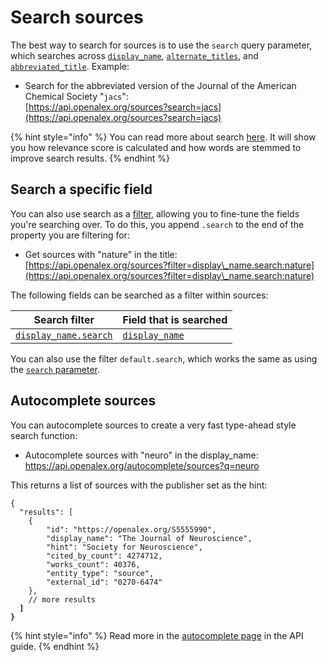 # Search sources

The best way to search for sources is to use the `search` query parameter, which searches across [`display_name`](source-object.md#display\_name), [`alternate_titles`](source-object.md#alternate\_titles), and [`abbreviated_title`](source-object.md#abbreviated\_title). Example:

* Search for the abbreviated version of the Journal of the American Chemical Society "`jacs`":\
  [https://api.openalex.org/sources?search=jacs](https://api.openalex.org/sources?search=jacs)

{% hint style="info" %}
You can read more about search [here](../../the-api/get-lists-of-entities/search-entities.md). It will show you how relevance score is calculated and how words are stemmed to improve search results.
{% endhint %}

## Search a specific field

You can also use search as a [filter](../../the-api/get-lists-of-entities/filter-entity-lists.md), allowing you to fine-tune the fields you're searching over. To do this, you append `.search` to the end of the property you are filtering for:

* Get sources with "nature" in the title:\
  [https://api.openalex.org/sources?filter=display\_name.search:nature](https://api.openalex.org/sources?filter=display\_name.search:nature)

The following fields can be searched as a filter within sources:

| Search filter                                                   | Field that is searched                           |
| --------------------------------------------------------------- | ------------------------------------------------ |
| [`display_name.search`](filter-sources.md#display\_name.search) | [`display_name`](source-object.md#display\_name) |

You can also use the filter `default.search`, which works the same as using the [`search` parameter](search-sources.md#search-sources).

## Autocomplete sources

You can autocomplete sources to create a very fast type-ahead style search function:

* Autocomplete sources with "neuro" in the display\_name:\
  https://api.openalex.org/autocomplete/sources?q=neuro

This returns a list of sources with the publisher set as the hint:

<pre class="language-json"><code class="lang-json">{ 
  "results": [
    {
        "id": "https://openalex.org/S5555990",
        "display_name": "The Journal of Neuroscience",
        "hint": "Society for Neuroscience",
        "cited_by_count": 4274712,
        "works_count": 40376,
        "entity_type": "source",
        "external_id": "0270-6474"
    },
    // more results
<strong>  ]
</strong><strong>}
</strong></code></pre>

{% hint style="info" %}
Read more in the [autocomplete page](../../the-api/get-lists-of-entities/autocomplete-entities.md) in the API guide.
{% endhint %}
